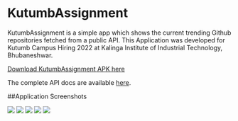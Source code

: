 # KutumbAssignment
KutumbAssignment is a simple app which shows the current trending Github repositories fetched from a public API.
This Application was developed for Kutumb Campus Hiring 2022 at Kalinga Institute of Industrial Technology, Bhubaneshwar.

[Download KutumbAssignment APK here](https://drive.google.com/open?id=138Ch3hG_l8DXX_TtP8DM1VDH5kcO-F1u&authuser=divyashiv.pandey2%40gmail.com&usp=drive_fs)

The complete API docs are available [here](https://github.com/NiklasTiede/Github-Trending-API).

##Application Screenshots 

![](https://i.ibb.co/LYqLDww/Whats-App-Image-2022-03-17-at-7-42-20-AM-1.jpg)
![](https://i.ibb.co/HX2f8LN/Whats-App-Image-2022-03-17-at-7-42-20-AM-4.jpg)
![](https://i.ibb.co/JCbc8RX/Whats-App-Image-2022-03-17-at-7-42-20-AM-5.jpg)
![](https://i.ibb.co/SdLKmNP/Whats-App-Image-2022-03-17-at-7-42-20-AM-3.jpg)
![](https://i.ibb.co/7JQwCcN/Whats-App-Image-2022-03-17-at-7-42-20-AM-2.jpg)
